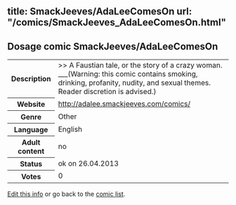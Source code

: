 title: SmackJeeves/AdaLeeComesOn
url: "/comics/SmackJeeves_AdaLeeComesOn.html"
---
Dosage comic SmackJeeves/AdaLeeComesOn
-----------------------------------------

<p id="msg"></p>
<script type="text/javascript">
if (window.location.search === '?edit_info_mail=sent_ok') {
  var elem = document.getElementById("msg");
  elem.innerHTML = 'Edited information sucessfully sent.';
  elem.className = 'ok';
}
</script>
<table class="comicinfo">
<tr>
<th>Description</th><td>&gt;&gt; A Faustian tale, or the story of a crazy woman. ___(Warning: this comic contains smoking, drinking, profanity, nudity, and sexual themes. Reader discretion is advised.)</td>
</tr>
<tr>
<th>Website</th><td><a href="http://adalee.smackjeeves.com/comics/">http://adalee.smackjeeves.com/comics/</a></td>
</tr>
<tr>
<th>Genre</th><td>Other</td>
</tr>
<tr>
<th>Language</th><td>English</td>
</tr>
<tr>
<th>Adult content</th><td>no</td>
</tr>
<tr>
<th>Status</th><td>ok on 26.04.2013</td>
</tr>
<tr>
<th>Votes</th><td>0</td>
</tr>
</table>

[Edit this info](SmackJeeves_AdaLeeComesOn_edit.html) or go back to the [comic list](../comic-index.html).
